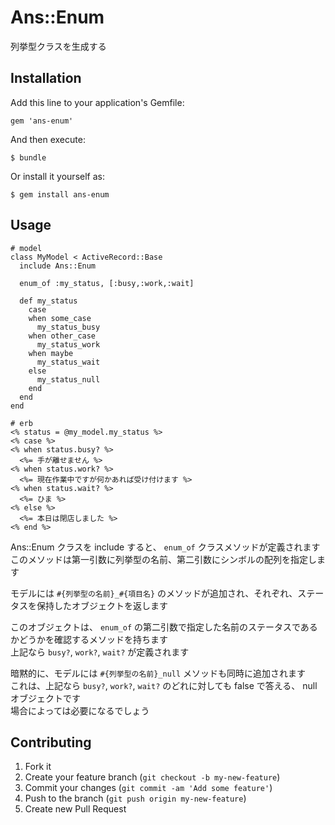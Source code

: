 # Ans::Enum

列挙型クラスを生成する

## Installation

Add this line to your application's Gemfile:

    gem 'ans-enum'

And then execute:

    $ bundle

Or install it yourself as:

    $ gem install ans-enum

## Usage

    # model
    class MyModel < ActiveRecord::Base
      include Ans::Enum

      enum_of :my_status, [:busy,:work,:wait]

      def my_status
        case
        when some_case
          my_status_busy
        when other_case
          my_status_work
        when maybe
          my_status_wait
        else
          my_status_null
        end
      end
    end

    # erb
    <% status = @my_model.my_status %>
    <% case %>
    <% when status.busy? %>
      <%= 手が離せません %>
    <% when status.work? %>
      <%= 現在作業中ですが何かあれば受け付けます %>
    <% when status.wait? %>
      <%= ひま %>
    <% else %>
      <%= 本日は閉店しました %>
    <% end %>

Ans::Enum クラスを include すると、 `enum_of` クラスメソッドが定義されます  
このメソッドは第一引数に列挙型の名前、第二引数にシンボルの配列を指定します

モデルには `#{列挙型の名前}_#{項目名}` のメソッドが追加され、それぞれ、ステータスを保持したオブジェクトを返します

このオブジェクトは、 `enum_of` の第二引数で指定した名前のステータスであるかどうかを確認するメソッドを持ちます  
上記なら `busy?`, `work?`, `wait?` が定義されます

暗黙的に、モデルには `#{列挙型の名前}_null` メソッドも同時に追加されます  
これは、上記なら `busy?`, `work?`, `wait?` のどれに対しても false で答える、 null オブジェクトです  
場合によっては必要になるでしょう

## Contributing

1. Fork it
2. Create your feature branch (`git checkout -b my-new-feature`)
3. Commit your changes (`git commit -am 'Add some feature'`)
4. Push to the branch (`git push origin my-new-feature`)
5. Create new Pull Request
